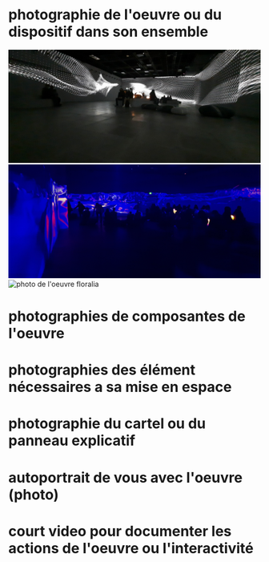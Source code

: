 # photographie de l'oeuvre ou du dispositif dans son ensemble
![photo de l'oeuvre core](image_portail_core.JPG)
![photo de l'oeuvre migration](image_portail_migration.JPG)
![photo de l'oeuvre floralia](image_portail_floralia.jpeg)
# photographies de composantes de l'oeuvre

# photographies des élément nécessaires a sa mise en espace

# photographie du cartel ou du panneau explicatif

# autoportrait de vous avec l'oeuvre (photo)

# court video pour documenter les actions de l'oeuvre ou l'interactivité
